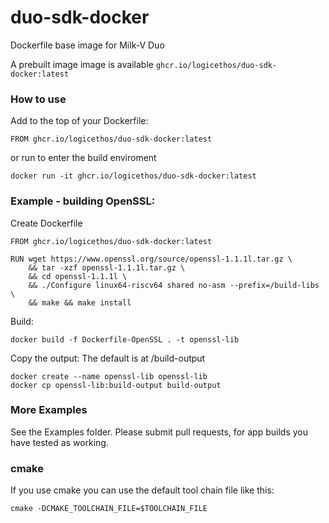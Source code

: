 # duo-sdk-docker

Dockerfile base image for Milk-V Duo

A prebuilt image image is available ```ghcr.io/logicethos/duo-sdk-docker:latest```

### How to use

Add to the top of your Dockerfile:
```
FROM ghcr.io/logicethos/duo-sdk-docker:latest
```

or run to enter the build enviroment
```
docker run -it ghcr.io/logicethos/duo-sdk-docker:latest
```


### Example - building OpenSSL:
Create Dockerfile
```
FROM ghcr.io/logicethos/duo-sdk-docker:latest

RUN wget https://www.openssl.org/source/openssl-1.1.1l.tar.gz \
    && tar -xzf openssl-1.1.1l.tar.gz \
    && cd openssl-1.1.1l \
    && ./Configure linux64-riscv64 shared no-asm --prefix=/build-libs \
    && make && make install
```

Build:
```
docker build -f Dockerfile-OpenSSL . -t openssl-lib
```

Copy the output:
The default is at /build-output
```
docker create --name openssl-lib openssl-lib
docker cp openssl-lib:build-output build-output
```

### More Examples

See the Examples folder.  Please submit pull requests, for app builds you
have tested as working.

### cmake

If you use cmake you can use the default tool chain file like this:

```
cmake -DCMAKE_TOOLCHAIN_FILE=$TOOLCHAIN_FILE
```